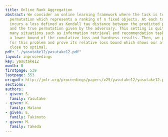 ```yaml
---
title: Online Rank Aggregation
abstract: We consider an online learning framework where the task is to predict a
  permutation which represents a ranking of n fixed objects. At each trial, the learner
  incurs a loss defined as Kendall tau distance between the predicted permutation
  and the true permutation given by the adversary. This setting is quite natural in
  many situations such as information retrieval and recommendation tasks. We prove
  a lower bound of the cumulative loss and hardness results. Then, we propose an algorithm
  for this problem and prove its relative loss bound which shows our algorithm is
  close to optimal.
pdf: "./yasutake12/yasutake12.pdf"
layout: inproceedings
key: yasutake12
month: 0
firstpage: 539
lastpage: 553
origpdf: http://jmlr.org/proceedings/papers/v25/yasutake12/yasutake12.pdf
sections: 
authors:
- given: S.
  family: Yasutake
- given: K.
  family: Hatano
- given: E.
  family: Takimoto
- given: M.
  family: Takeda
---
```

